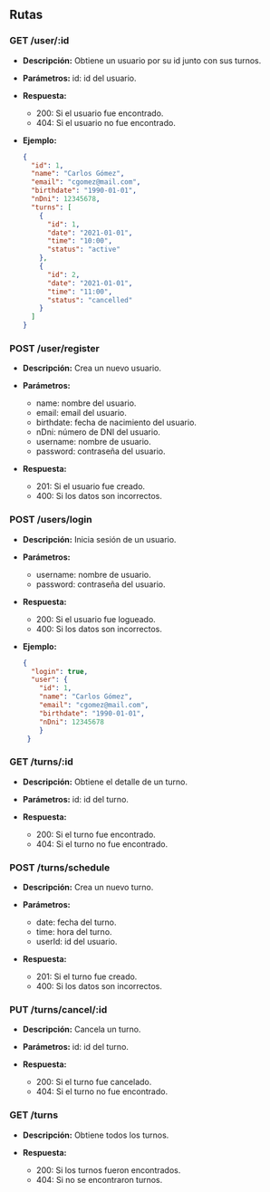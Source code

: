 <!-- titulo de rutas que se requieren -->

## Rutas

### GET /user/:id

- **Descripción:** Obtiene un usuario por su id junto con sus turnos.
- **Parámetros:** id: id del usuario.

- **Respuesta:**
  - 200: Si el usuario fue encontrado.
  - 404: Si el usuario no fue encontrado.

- **Ejemplo:**

  ```json
  {
    "id": 1,
    "name": "Carlos Gómez",
    "email": "cgomez@mail.com",
    "birthdate": "1990-01-01",
    "nDni": 12345678,
    "turns": [
      {
        "id": 1,
        "date": "2021-01-01",
        "time": "10:00",
        "status": "active"
      },
      {
        "id": 2,
        "date": "2021-01-01",
        "time": "11:00",
        "status": "cancelled"
      }
    ]
  }
  ```

### POST /user/register

- **Descripción:** Crea un nuevo usuario.
- **Parámetros:**
  - name: nombre del usuario.
  - email: email del usuario.
  - birthdate: fecha de nacimiento del usuario.
  - nDni: número de DNI del usuario.
  - username: nombre de usuario.
  - password: contraseña del usuario.

- **Respuesta:**
  - 201: Si el usuario fue creado.
  - 400: Si los datos son incorrectos.

### POST /users/login

- **Descripción:** Inicia sesión de un usuario.
- **Parámetros:**
  - username: nombre de usuario.
  - password: contraseña del usuario.

- **Respuesta:**
  - 200: Si el usuario fue logueado.
  - 400: Si los datos son incorrectos.

- **Ejemplo:**

  ```json
  {
    "login": true,
    "user": {
      "id": 1,
      "name": "Carlos Gómez",
      "email": "cgomez@mail.com",
      "birthdate": "1990-01-01",
      "nDni": 12345678
      }
   }
   ```

### GET /turns/:id

- **Descripción:** Obtiene el detalle de un turno.

- **Parámetros:** id: id del turno.

- **Respuesta:**
  - 200: Si el turno fue encontrado.
  - 404: Si el turno no fue encontrado.

### POST /turns/schedule

- **Descripción:** Crea un nuevo turno.
- **Parámetros:**
  - date: fecha del turno.
  - time: hora del turno.
  - userId: id del usuario.

- **Respuesta:**
    - 201: Si el turno fue creado.
    - 400: Si los datos son incorrectos.

### PUT /turns/cancel/:id

- **Descripción:** Cancela un turno.
- **Parámetros:** id: id del turno.

- **Respuesta:**
  - 200: Si el turno fue cancelado.
  - 404: Si el turno no fue encontrado.

### GET /turns

- **Descripción:** Obtiene todos los turnos.

- **Respuesta:**
  - 200: Si los turnos fueron encontrados.
  - 404: Si no se encontraron turnos.
